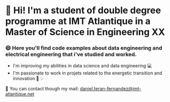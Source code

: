 # :wave: Hi! I'm a student of double degree programme at IMT Atlantique in a Master of Science in Engineering XX

### :smile: Here you'll find code examples about data engineering and electrical engineering that i've studied and worked.
- I'm improving my abilities in data science and data engineering :computer:
- I'm passionate to work in projets related to the energetic transition and innovation :book: :bulb:

:email: You can contact though my mail: daniel.teran-fernandez@imt-atlantique.net

